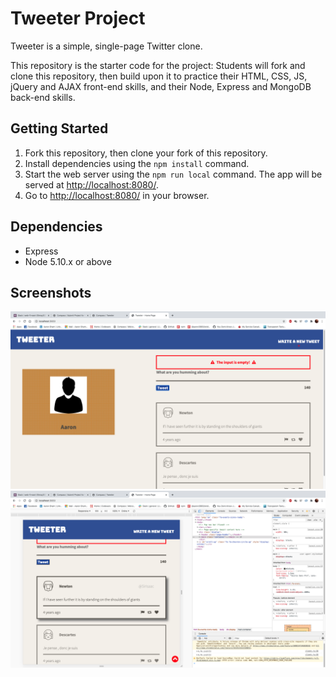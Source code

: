 # Tweeter Project

Tweeter is a simple, single-page Twitter clone.

This repository is the starter code for the project: Students will fork and clone this repository, then build upon it to practice their HTML, CSS, JS, jQuery and AJAX front-end skills, and their Node, Express and MongoDB back-end skills.

## Getting Started

1. Fork this repository, then clone your fork of this repository.
2. Install dependencies using the `npm install` command.
3. Start the web server using the `npm run local` command. The app will be served at <http://localhost:8080/>.
4. Go to <http://localhost:8080/> in your browser.

## Dependencies

- Express
- Node 5.10.x or above

## Screenshots
!["Screenshot of desktop view with an empty input"](https://github.com/aaron3993/tweeter/blob/master/docs/desktop-empty.png?raw=true)
!["Screenshot of mobile view while hovering a tweet"](https://github.com/aaron3993/tweeter/blob/master/docs/mobile-hover-tweet.png?raw=true)